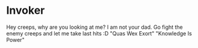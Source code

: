 # Invoker

Hey creeps, why are you looking at me? I am not your dad.
Go fight the enemy creeps and let me take last hits :D
"Quas Wex Exort"
"Knowledge Is Power"
